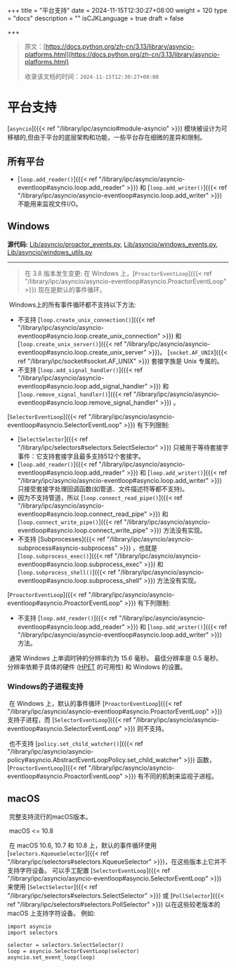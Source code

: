 +++
title = "平台支持"
date = 2024-11-15T12:30:27+08:00
weight = 120
type = "docs"
description = ""
isCJKLanguage = true
draft = false

+++

> 原文：[https://docs.python.org/zh-cn/3.13/library/asyncio-platforms.html](https://docs.python.org/zh-cn/3.13/library/asyncio-platforms.html)
>
> 收录该文档的时间：`2024-11-15T12:30:27+08:00`

# 平台支持

[`asyncio`]({{< ref "/library/ipc/asyncio#module-asyncio" >}}) 模块被设计为可移植的,但由于平台的底层架构和功能，一些平台存在细微的差异和限制。

## 所有平台

- [`loop.add_reader()`]({{< ref "/library/ipc/asyncio/asyncio-eventloop#asyncio.loop.add_reader" >}}) 和 [`loop.add_writer()`]({{< ref "/library/ipc/asyncio/asyncio-eventloop#asyncio.loop.add_writer" >}}) 不能用来监视文件I/O。

## Windows

**源代码:** [Lib/asyncio/proactor_events.py](https://github.com/python/cpython/tree/3.13/Lib/asyncio/proactor_events.py), [Lib/asyncio/windows_events.py](https://github.com/python/cpython/tree/3.13/Lib/asyncio/windows_events.py), [Lib/asyncio/windows_utils.py](https://github.com/python/cpython/tree/3.13/Lib/asyncio/windows_utils.py)

------

> 在 3.8 版本发生变更: 在 Windows 上，[`ProactorEventLoop`]({{< ref "/library/ipc/asyncio/asyncio-eventloop#asyncio.ProactorEventLoop" >}}) 现在是默认的事件循环。

​	Windows上的所有事件循环都不支持以下方法:

- 不支持 [`loop.create_unix_connection()`]({{< ref "/library/ipc/asyncio/asyncio-eventloop#asyncio.loop.create_unix_connection" >}}) 和 [`loop.create_unix_server()`]({{< ref "/library/ipc/asyncio/asyncio-eventloop#asyncio.loop.create_unix_server" >}})。 [`socket.AF_UNIX`]({{< ref "/library/ipc/socket#socket.AF_UNIX" >}}) 套接字族是 Unix 专属的。
- 不支持 [`loop.add_signal_handler()`]({{< ref "/library/ipc/asyncio/asyncio-eventloop#asyncio.loop.add_signal_handler" >}}) 和 [`loop.remove_signal_handler()`]({{< ref "/library/ipc/asyncio/asyncio-eventloop#asyncio.loop.remove_signal_handler" >}}) 。

[`SelectorEventLoop`]({{< ref "/library/ipc/asyncio/asyncio-eventloop#asyncio.SelectorEventLoop" >}}) 有下列限制:

- [`SelectSelector`]({{< ref "/library/ipc/selectors#selectors.SelectSelector" >}}) 只被用于等待套接字事件：它支持套接字且最多支持512个套接字。
- [`loop.add_reader()`]({{< ref "/library/ipc/asyncio/asyncio-eventloop#asyncio.loop.add_reader" >}}) 和 [`loop.add_writer()`]({{< ref "/library/ipc/asyncio/asyncio-eventloop#asyncio.loop.add_writer" >}}) 只接受套接字处理回调函数(如管道、文件描述符等都不支持)。
- 因为不支持管道，所以 [`loop.connect_read_pipe()`]({{< ref "/library/ipc/asyncio/asyncio-eventloop#asyncio.loop.connect_read_pipe" >}}) 和 [`loop.connect_write_pipe()`]({{< ref "/library/ipc/asyncio/asyncio-eventloop#asyncio.loop.connect_write_pipe" >}}) 方法没有实现。
- 不支持 [Subprocesses]({{< ref "/library/ipc/asyncio/asyncio-subprocess#asyncio-subprocess" >}}) ，也就是 [`loop.subprocess_exec()`]({{< ref "/library/ipc/asyncio/asyncio-eventloop#asyncio.loop.subprocess_exec" >}}) 和 [`loop.subprocess_shell()`]({{< ref "/library/ipc/asyncio/asyncio-eventloop#asyncio.loop.subprocess_shell" >}}) 方法没有实现。

[`ProactorEventLoop`]({{< ref "/library/ipc/asyncio/asyncio-eventloop#asyncio.ProactorEventLoop" >}}) 有下列限制:

- 不支持 [`loop.add_reader()`]({{< ref "/library/ipc/asyncio/asyncio-eventloop#asyncio.loop.add_reader" >}}) 和 [`loop.add_writer()`]({{< ref "/library/ipc/asyncio/asyncio-eventloop#asyncio.loop.add_writer" >}}) 方法。

​	通常 Windows 上单调时钟的分辨率约为 15.6 毫秒。 最佳分辨率是 0.5 毫秒。 分辨率依赖于具体的硬件 ([HPET](https://en.wikipedia.org/wiki/High_Precision_Event_Timer) 的可用性) 和 Windows 的设置。



### Windows的子进程支持

​	在 Windows 上，默认的事件循环 [`ProactorEventLoop`]({{< ref "/library/ipc/asyncio/asyncio-eventloop#asyncio.ProactorEventLoop" >}}) 支持子进程，而 [`SelectorEventLoop`]({{< ref "/library/ipc/asyncio/asyncio-eventloop#asyncio.SelectorEventLoop" >}}) 则不支持。

​	也不支持 [`policy.set_child_watcher()`]({{< ref "/library/ipc/asyncio/asyncio-policy#asyncio.AbstractEventLoopPolicy.set_child_watcher" >}}) 函数，[`ProactorEventLoop`]({{< ref "/library/ipc/asyncio/asyncio-eventloop#asyncio.ProactorEventLoop" >}}) 有不同的机制来监视子进程。

## macOS

​	完整支持流行的macOS版本。

​	macOS <= 10.8

​	在 macOS 10.6, 10.7 和 10.8 上，默认的事件循环使用 [`selectors.KqueueSelector`]({{< ref "/library/ipc/selectors#selectors.KqueueSelector" >}})，在这些版本上它并不支持字符设备。 可以手工配置 [`SelectorEventLoop`]({{< ref "/library/ipc/asyncio/asyncio-eventloop#asyncio.SelectorEventLoop" >}}) 来使用 [`SelectSelector`]({{< ref "/library/ipc/selectors#selectors.SelectSelector" >}}) 或 [`PollSelector`]({{< ref "/library/ipc/selectors#selectors.PollSelector" >}}) 以在这些较老版本的 macOS 上支持字符设备。 例如:

```
import asyncio
import selectors

selector = selectors.SelectSelector()
loop = asyncio.SelectorEventLoop(selector)
asyncio.set_event_loop(loop)
```
